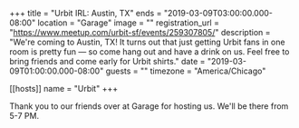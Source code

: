 +++
title = "Urbit IRL: Austin, TX"
ends = "2019-03-09T03:00:00.000-08:00"
location = "Garage"
image = ""
registration_url = "https://www.meetup.com/urbit-sf/events/259307805/"
description = "We're coming to Austin, TX! It turns out that just getting Urbit fans in one room is pretty fun — so come hang out and have a drink on us. Feel free to bring friends and come early for Urbit shirts."
date = "2019-03-09T01:00:00.000-08:00"
guests = ""
timezone = "America/Chicago"

[[hosts]]
name = "Urbit"
+++

Thank you to our friends over at Garage for hosting us. We'll be there from 5-7 PM.
